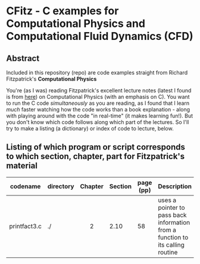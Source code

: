 # CFitz - C examples for Computational Physics and Computational Fluid Dynamics (CFD)

## Abstract

Included in this repository (repo) are code examples straight from Richard Fitzpatrick's  **Computational Physics**

You're (as I was) reading Fitzpatrick's excellent lecture notes (latest I found is from  [here](http://farside.ph.utexas.edu/teaching/329/329.pdf)) on Computational Physics (with an emphasis on C).  You want to run the C code *simultaneously* as you are reading, as I found that I learn *much* faster watching how the code works than a book explanation - along with playing around with the code "in real-time" (it makes learning fun!).  But you don't know which code follows along which part of the lectures.  So I'll try to make a listing (a dictionary) or index of code to lecture, below.  


## Listing of which program or script corresponds to which section, chapter, part for Fitzpatrick's material



| codename        | directory      | Chapter | Section | page (pp) | Description            |
| --------------- | -------------- | :-----: | ------- | --------- | ---------------------- |
| printfact3.c    | ./             | 2       | 2.10    | 58        | uses a pointer to pass back information from a function to its calling routine |


